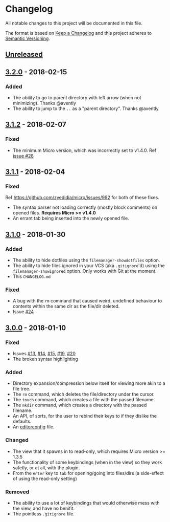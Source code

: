 # Changelog

All notable changes to this project will be documented in this file.

The format is based on [Keep a Changelog](http://keepachangelog.com/en/1.0.0/) and this project adheres to [Semantic Versioning](http://semver.org/spec/v2.0.0.html).

## [Unreleased]

## [3.2.0] - 2018-02-15

### Added

* The ability to go to parent directory with left arrow (when not minimizing). Thanks @avently
* The ability to jump to the `..` as a "parent directory". Thanks @avently

## [3.1.2] - 2018-02-07

### Fixed

* The minimum Micro version, which was incorrectly set to v1.4.0. Ref [issue #28](https://github.com/NicolaiSoeborg/filemanager-plugin/issues/28)

## [3.1.1] - 2018-02-04

### Fixed

Ref https://github.com/zyedidia/micro/issues/992 for both of these fixes.

* The syntax parser not loading correctly (mostly block comments) on opened files. **Requires Micro >= v1.4.0**
* An errant tab being inserted into the newly opened file.

## [3.1.0] - 2018-01-30

### Added

* The ability to hide dotfiles using the `filemanager-showdotfiles` option.
* The ability to hide files ignored in your VCS (aka `.gitignore`'d) using the `filemanager-showignored` option. Only works with Git at the moment.
* This `CHANGELOG.md`

### Fixed

* A bug with the `rm` command that caused weird, undefined behaviour to contents within the same dir as the file/dir deleted.
* Issue [#24](https://github.com/NicolaiSoeborg/filemanager-plugin/issues/24)

## [3.0.0] - 2018-01-10

### Fixed

* Issues [#13](https://github.com/NicolaiSoeborg/filemanager-plugin/issues/13), [#14](https://github.com/NicolaiSoeborg/filemanager-plugin/issues/14), [#15](https://github.com/NicolaiSoeborg/filemanager-plugin/issues/15), [#19](https://github.com/NicolaiSoeborg/filemanager-plugin/issues/19), [#20](https://github.com/NicolaiSoeborg/filemanager-plugin/issues/20)
* The broken syntax highlighting

### Added

* Directory expansion/compression below itself for viewing more akin to a file tree.
* The `rm` command, which deletes the file/directory under the cursor.
* The `touch` command, which creates a file with the passed filename.
* The `mkdir` command, which creates a directory with the passed filename.
* An API, of sorts, for the user to rebind their keys to if they dislike the defaults.
* An [editorconfig](http://editorconfig.org/) file.

### Changed

* The view that it spawns in to read-only, which requires Micro version >= 1.3.5
* The functionality of some keybindings (when in the view) so they work safetly, or at all, with the plugin.
* From the `enter` key to `tab` for opening/going into files/dirs (a side-effect of using the read-only setting)

### Removed

* The ability to use a lot of keybindings that would otherwise mess with the view, and have no benifit.
* The pointless `.gitignore` file.

[unreleased]: https://github.com/NicolaiSoeborg/filemanager-plugin/compare/v3.2.0...HEAD
[3.2.0]: https://github.com/NicolaiSoeborg/filemanager-plugin/compare/v3.1.2...v3.2.0
[3.1.2]: https://github.com/NicolaiSoeborg/filemanager-plugin/compare/v3.1.1...v3.1.2
[3.1.1]: https://github.com/NicolaiSoeborg/filemanager-plugin/compare/v3.1.0...v3.1.1
[3.1.0]: https://github.com/NicolaiSoeborg/filemanager-plugin/compare/v3.0.0...v3.1.0
[3.0.0]: https://github.com/NicolaiSoeborg/filemanager-plugin/compare/v2.1.1...v3.0.0
